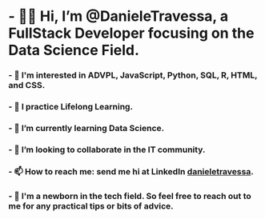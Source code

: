 # - 👋🏽 Hi, I’m @DanieleTravessa, a FullStack Developer focusing on the Data Science Field.
### - 👀 I'm interested in ADVPL, JavaScript, Python, SQL, R, HTML, and CSS.
### - 🔎 I practice Lifelong Learning.
### - 🌱 I’m currently learning Data Science.
### - 💞️ I’m looking to collaborate in the IT community.
### - 📫 How to reach me: send me hi at LinkedIn [danieletravessa](https://linkedin.com/in/danieletravessa).
### - 🐣 I'm a newborn in the tech field. So feel free to reach out to me for any practical tips or bits of advice.

<!---
DanieleTravessa/DanieleTravessa is a ✨ special ✨ repository because its `README.md` (this file) appears on your GitHub profile.
You can click the Preview link to take a look at your changes.
--->
